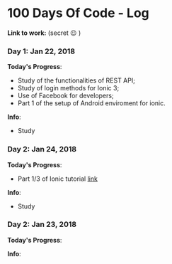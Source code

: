 # 100 Days Of Code - Log

**Link to work:**
(secret :wink: )


### Day 1: Jan 22, 2018

**Today's Progress**:
- Study of the functionalities of REST API;
- Study of login methods for Ionic 3;
- Use of Facebook for developers;
- Part 1 of the setup of Android enviroment for ionic.

**Info**:
- Study

### Day 2: Jan 24, 2018

**Today's Progress**:
- Part 1/3 of Ionic tutorial [link](https://www.youtube.com/watch?v=CYNZ6QTbB3A&t)

**Info**:
- Study

### Day 2: Jan 23, 2018

**Today's Progress**:

**Info**:




